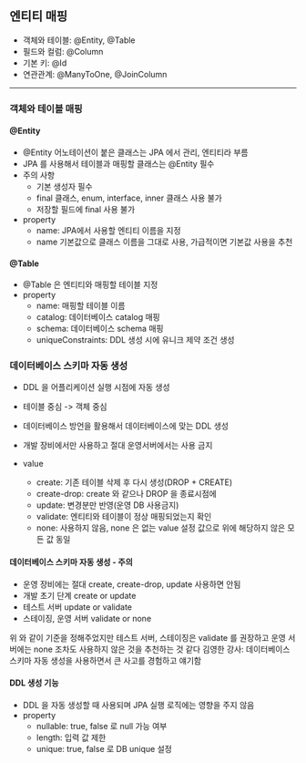 ## 엔티티 매핑

* 객체와 테이블: @Entity, @Table
* 필드와 컬럼: @Column
* 기본 키: @Id
* 연관관계: @ManyToOne, @JoinColumn


---

### 객체와 테이블 매핑

#### @Entity

* @Entity 어노테이션이 붙은 클래스는 JPA 에서 관리, 엔티티라 부름
* JPA 를 사용해서 테이블과 매핑할 클래스는 @Entity 필수
* 주의 사항
  * 기본 생성자 필수
  * final 클래스, enum, interface, inner 클래스 사용 불가
  * 저장할 필드에 final 사용 불가
* property 
  * name: JPA에서 사용할 엔티티 이름을 지정
  * name 기본값으로 클래스 이름을 그대로 사용, 가급적이면 기본값 사용을 추천


#### @Table

* @Table 은 엔티티와 매핑할 테이블 지정
* property
  * name: 매핑할 테이블 이름
  * catalog: 데이터베이스 catalog 매핑
  * schema: 데이터베이스 schema 매핑
  * uniqueConstraints: DDL 생성 시에 유니크 제약 조건 생성


### 데이터베이스 스키마 자동 생성

* DDL 을 어플리케이션 실행 시점에 자동 생성
* 테이블 중심 -> 객체 중심
* 데이터베이스 방언을 활용해서 데이터베이스에 맞는 DDL 생성
* 개발 장비에서만 사용하고 절대 운영서버에서는 사용 금지


    <property name="hibernate.hbm2ddl.auto" value=""/>

* value
  * create: 기존 테이블 삭제 후 다시 생성(DROP + CREATE)
  * create-drop: create 와 같으나 DROP 을 종료시점에
  * update: 변경분만 반영(운영 DB 사용금지)
  * validate: 엔티티와 테이블이 정상 매핑되었는지 확인
  * none: 사용하지 않음, none 은 없는 value 설정 값으로 위에 해당하지 않은 모든 값 동일


#### 데이터베이스 스키마 자동 생성 - 주의

* 운영 장비에는 절대 create, create-drop, update 사용하면 안됨
* 개발 초기 단계 create or update
* 테스트 서버 update or validate
* 스테이징, 운영 서버 validate or none


위 와 같이 기준을 정해주었지만 테스트 서버, 스테이징은 validate 를 권장하고
운영 서버에는 none 조차도 사용하지 않은 것을 추천하는 것 같다
김영한 강사: 데이터베이스 스키마 자동 생성을 사용하면서 큰 사고를 경험하고 얘기함

#### DDL 생성 기능

* DDL 을 자동 생성할 때 사용되며 JPA 실행 로직에는 영향을 주지 않음
* property
  * nullable: true, false 로 null 가능 여부
  * length: 입력 값 제한
  * unique: true, false 로 DB unique 설정